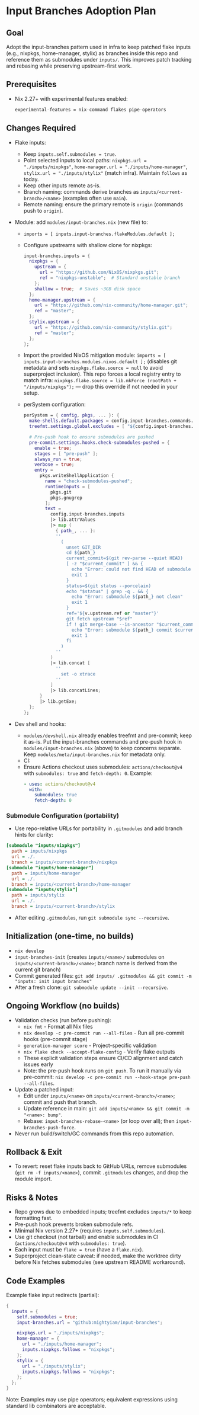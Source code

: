 # Input Branches Adoption Plan

## Goal

Adopt the input-branches pattern used in infra to keep patched flake inputs (e.g., nixpkgs, home-manager, stylix) as branches inside this repo and reference them as submodules under `inputs/`. This improves patch tracking and rebasing while preserving upstream-first work.

## Prerequisites

- Nix 2.27+ with experimental features enabled:
  ```nix
  experimental-features = nix-command flakes pipe-operators
  ```

## Changes Required

- Flake inputs:
  - Keep `inputs.self.submodules = true`.
  - Point selected inputs to local paths: `nixpkgs.url = "./inputs/nixpkgs"`, `home-manager.url = "./inputs/home-manager"`, `stylix.url = "./inputs/stylix"` (match infra). Maintain `follows` as today.
  - Keep other inputs remote as-is.
  - Branch naming: commands derive branches as `inputs/<current-branch>/<name>` (examples often use `main`).
  - Remote naming: ensure the primary remote is `origin` (commands push to `origin`).
- Module: add `modules/input-branches.nix` (new file) to:
  - `imports = [ inputs.input-branches.flakeModules.default ];`
  - Configure upstreams with shallow clone for nixpkgs:
    ```nix
    input-branches.inputs = {
      nixpkgs = {
        upstream = {
          url = "https://github.com/NixOS/nixpkgs.git";
          ref = "nixpkgs-unstable";  # Standard unstable branch
        };
        shallow = true;  # Saves ~3GB disk space
      };
      home-manager.upstream = {
        url = "https://github.com/nix-community/home-manager.git";
        ref = "master";
      };
      stylix.upstream = {
        url = "https://github.com/nix-community/stylix.git";
        ref = "master";
      };
    };
    ```
  - Import the provided NixOS mitigation module: `imports = [ inputs.input-branches.modules.nixos.default ];` (disables git metadata and sets `nixpkgs.flake.source = null` to avoid superproject inclusion). This repo forces a local registry entry to match infra: `nixpkgs.flake.source = lib.mkForce (rootPath + "/inputs/nixpkgs");` — drop this override if not needed in your setup.
  - perSystem configuration:

    ```nix
    perSystem = { config, pkgs, ... }: {
      make-shells.default.packages = config.input-branches.commands.all;
      treefmt.settings.global.excludes = [ "${config.input-branches.baseDir}/*" ];

      # Pre-push hook to ensure submodules are pushed
      pre-commit.settings.hooks.check-submodules-pushed = {
        enable = true;
        stages = [ "pre-push" ];
        always_run = true;
        verbose = true;
        entry =
          pkgs.writeShellApplication {
            name = "check-submodules-pushed";
            runtimeInputs = [
              pkgs.git
              pkgs.gnugrep
            ];
            text =
              config.input-branches.inputs
              |> lib.attrValues
              |> map (
                { path_, ... }:
                ''
                  (
                    unset GIT_DIR
                    cd ${path_}
                    current_commit=$(git rev-parse --quiet HEAD)
                    [ -z "$current_commit" ] && {
                      echo "Error: could not find HEAD of submodule ${path_}"
                      exit 1
                    }
                    status=$(git status --porcelain)
                    echo "$status" | grep -q . && {
                      echo "Error: submodule ${path_} not clean"
                      exit 1
                    }
                    ref='${v.upstream.ref or "master"}'
                    git fetch upstream "$ref"
                    if ! git merge-base --is-ancestor "$current_commit" "upstream/$ref"; then
                      echo "Error: submodule ${path_} commit $current_commit is not reachable from upstream/$ref"
                      exit 1
                    fi
                  )
                ''
              )
              |> lib.concat [
                ''
                  set -o xtrace
                ''
              ]
              |> lib.concatLines;
          }
          |> lib.getExe;
      };
    };
    ```

- Dev shell and hooks:
  - `modules/devshell.nix` already enables treefmt and pre-commit; keep it as-is. Put the input-branches commands and pre-push hook in `modules/input-branches.nix` (above) to keep concerns separate. Keep `modules/meta/input-branches.nix` for metadata only.
  - CI:
  - Ensure Actions checkout uses submodules: `actions/checkout@v4` with `submodules: true` and `fetch-depth: 0`. Example:
    ```yaml
    - uses: actions/checkout@v4
      with:
        submodules: true
        fetch-depth: 0
    ```

### Submodule Configuration (portability)

- Use repo-relative URLs for portability in `.gitmodules` and add branch hints for clarity:

```ini
[submodule "inputs/nixpkgs"]
  path = inputs/nixpkgs
  url = ./.
  branch = inputs/<current-branch>/nixpkgs
[submodule "inputs/home-manager"]
  path = inputs/home-manager
  url = ./.
  branch = inputs/<current-branch>/home-manager
[submodule "inputs/stylix"]
  path = inputs/stylix
  url = ./.
  branch = inputs/<current-branch>/stylix
```

- After editing `.gitmodules`, run `git submodule sync --recursive`.

## Initialization (one-time, no builds)

- `nix develop`
- `input-branches-init` (creates `inputs/<name>/` submodules on `inputs/<current-branch>/<name>`; branch name is derived from the current git branch)
- Commit generated files: `git add inputs/ .gitmodules && git commit -m "inputs: init input branches"`
- After a fresh clone: `git submodule update --init --recursive`.

## Ongoing Workflow (no builds)

- Validation checks (run before pushing):
  - `nix fmt` - Format all Nix files
  - `nix develop -c pre-commit run --all-files` - Run all pre-commit hooks (pre-commit stage)
  - `generation-manager score` - Project-specific validation
  - `nix flake check --accept-flake-config` - Verify flake outputs
  - These explicit validation steps ensure CI/CD alignment and catch issues early
  - Note: the pre-push hook runs on `git push`. To run it manually via pre-commit: `nix develop -c pre-commit run --hook-stage pre-push --all-files`.
- Update a patched input:
  - Edit under `inputs/<name>` on `inputs/<current-branch>/<name>`; commit and push that branch.
  - Update reference in main: `git add inputs/<name> && git commit -m "<name>: bump"`.
  - Rebase: `input-branches-rebase-<name>` (or loop over all); then `input-branches-push-force`.
- Never run build/switch/GC commands from this repo automation.

## Rollback & Exit

- To revert: reset flake inputs back to GitHub URLs, remove submodules (`git rm -f inputs/<name>`), commit `.gitmodules` changes, and drop the module import.

## Risks & Notes

- Repo grows due to embedded inputs; treefmt excludes `inputs/*` to keep formatting fast.
- Pre-push hook prevents broken submodule refs.
- Minimal Nix version 2.27+ (requires `inputs.self.submodules`).
- Use git checkout (not tarball) and enable submodules in CI (`actions/checkout@v4` with `submodules: true`).
- Each input must be `flake = true` (have a `flake.nix`).
- Superproject clean-state caveat: if needed, make the worktree dirty before Nix fetches submodules (see upstream README workaround).

## Code Examples

Example flake input redirects (partial):

```nix
{
  inputs = {
    self.submodules = true;
    input-branches.url = "github:mightyiam/input-branches";

    nixpkgs.url = "./inputs/nixpkgs";
    home-manager = {
      url = "./inputs/home-manager";
      inputs.nixpkgs.follows = "nixpkgs";
    };
    stylix = {
      url = "./inputs/stylix";
      inputs.nixpkgs.follows = "nixpkgs";
    };
  };
}
```

Note: Examples may use pipe operators; equivalent expressions using standard lib combinators are acceptable.
